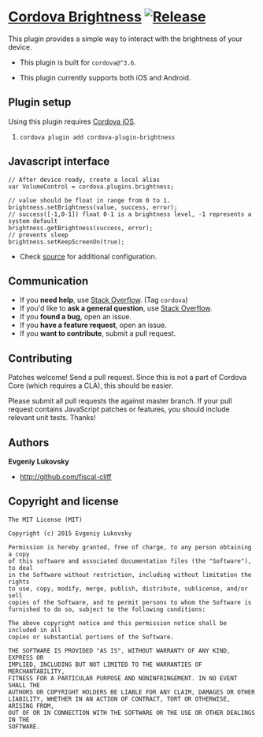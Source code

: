 # [Cordova Brightness](https://github.com/mgcrea/cordova-plugin-brightness) [![Release](https://img.shields.io/npm/v/cordova-volume-control.svg?style=flat)](https://github.com/mgcrea/cordova-plugin-brightness/releases)

This plugin provides a simple way to interact with the brightness of your device.

* This plugin is built for `cordova@^3.6`.

* This plugin currently supports both iOS and Android.


## Plugin setup

Using this plugin requires [Cordova iOS](https://github.com/apache/cordova-ios).

1. `cordova plugin add cordova-plugin-brightness`


## Javascript interface

    // After device ready, create a local alias
    var VolumeControl = cordova.plugins.brightness;

    // value should be float in range from 0 to 1.
    brightness.setBrightness(value, success, error);
    // success([-1,0-1]) float 0-1 is a brightness level, -1 represents a system default
    brightness.getBrightness(success, error);
    // prevents sleep
    brightness.setKeepScreenOn(true);

* Check [source](https://github.com/mgcrea/cordova-plugin-brightness/tree/master/www/brightness.js) for additional configuration.


## Communication

- If you **need help**, use [Stack Overflow](http://stackoverflow.com/questions/tagged/cordova). (Tag `cordova`)
- If you'd like to **ask a general question**, use [Stack Overflow](http://stackoverflow.com/questions/tagged/cordova).
- If you **found a bug**, open an issue.
- If you **have a feature request**, open an issue.
- If you **want to contribute**, submit a pull request.


## Contributing

Patches welcome! Send a pull request. Since this is not a part of Cordova Core (which requires a CLA), this should be easier.

Please submit all pull requests the against master branch. If your pull request contains JavaScript patches or features, you should include relevant unit tests. Thanks!


## Authors

**Evgeniy Lukovsky**

+ http://github.com/fiscal-cliff


## Copyright and license

    The MIT License (MIT)

    Copyright (c) 2015 Evgeniy Lukovsky

    Permission is hereby granted, free of charge, to any person obtaining a copy
    of this software and associated documentation files (the "Software"), to deal
    in the Software without restriction, including without limitation the rights
    to use, copy, modify, merge, publish, distribute, sublicense, and/or sell
    copies of the Software, and to permit persons to whom the Software is
    furnished to do so, subject to the following conditions:

    The above copyright notice and this permission notice shall be included in all
    copies or substantial portions of the Software.

    THE SOFTWARE IS PROVIDED "AS IS", WITHOUT WARRANTY OF ANY KIND, EXPRESS OR
    IMPLIED, INCLUDING BUT NOT LIMITED TO THE WARRANTIES OF MERCHANTABILITY,
    FITNESS FOR A PARTICULAR PURPOSE AND NONINFRINGEMENT. IN NO EVENT SHALL THE
    AUTHORS OR COPYRIGHT HOLDERS BE LIABLE FOR ANY CLAIM, DAMAGES OR OTHER
    LIABILITY, WHETHER IN AN ACTION OF CONTRACT, TORT OR OTHERWISE, ARISING FROM,
    OUT OF OR IN CONNECTION WITH THE SOFTWARE OR THE USE OR OTHER DEALINGS IN THE
    SOFTWARE.
